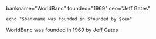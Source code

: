 bankname="WorldBanc"
founded="1969"
ceo="Jeff Gates"

```
echo "$bankname was founded in $founded by $ceo"
```

WorldBanc was founded in 1969 by Jeff Gates
